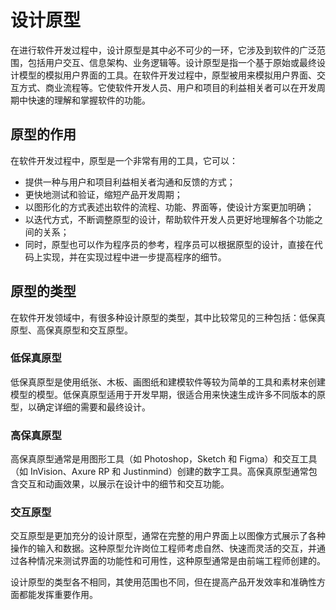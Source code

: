# 设计原型
在进行软件开发过程中，设计原型是其中必不可少的一环，它涉及到软件的广泛范围，包括用户交互、信息架构、业务逻辑等。设计原型是指一个基于原始或最终设计模型的模拟用户界面的工具。在软件开发过程中，原型被用来模拟用户界面、交互方式、商业流程等。它使软件开发人员、用户和项目的利益相关者可以在开发周期中快速的理解和掌握软件的功能。

## 原型的作用
在软件开发过程中，原型是一个非常有用的工具，它可以：

* 提供一种与用户和项目利益相关者沟通和反馈的方式；
* 更快地测试和验证，缩短产品开发周期；
* 以图形化的方式表述出软件的流程、功能、界面等，使设计方案更加明确；
* 以迭代方式，不断调整原型的设计，帮助软件开发人员更好地理解各个功能之间的关系；
* 同时，原型也可以作为程序员的参考，程序员可以根据原型的设计，直接在代码上实现，并在实现过程中进一步提高程序的细节。

## 原型的类型
在软件开发领域中，有很多种设计原型的类型，其中比较常见的三种包括：低保真原型、高保真原型和交互原型。

### 低保真原型
低保真原型是使用纸张、木板、画图纸和建模软件等较为简单的工具和素材来创建模型的模型。低保真原型适用于开发早期，很适合用来快速生成许多不同版本的原型，以确定详细的需要和最终设计。

### 高保真原型
高保真原型通常是用图形工具（如 Photoshop，Sketch 和 Figma）和交互工具（如 InVision、Axure RP 和 Justinmind）创建的数字工具。高保真原型通常包含交互和动画效果，以展示在设计中的细节和交互功能。

### 交互原型
交互原型是更加充分的设计原型，通常在完整的用户界面上以图像方式展示了各种操作的输入和数据。这种原型允许岗位工程师考虑自然、快速而灵活的交互，并通过各种情况来测试界面的功能性和可用性，这种原型通常是由前端工程师创建的。

设计原型的类型各不相同，其使用范围也不同，但在提高产品开发效率和准确性方面都能发挥重要作用。